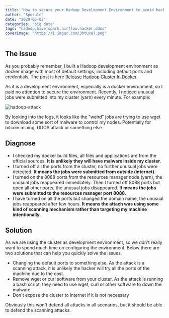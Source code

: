 ```yaml
---
title: "How to secure your Hadoop Development Environment to avoid hackers"
author: "Sporule"
date: "2020-05-03"
categories: "big data"
tags: "hadoop,hive,spark,airflow,hacker,ddos"
coverImage: "https://i.imgur.com/3htUxaT.png"
---
```


## The Issue

As you probably remember, I built a Hadoop development environment as docker image with most of default settings, including default ports and credentials. The post is here [Release Hadoop Cluster In Docker](https://www.sporule.com/items/release-hadoop-cluster-in-docker).

As it is a development environment, especially is a docker environment, so I paid no attention to secure the environment. Recently, I noticed unusual jobs were submitted into my cluster (yarn) every minute. For example:

![hadoop-attack](https://i.imgur.com/mGtPFLz.png)

By looking into the logs, it looks like the "weird" jobs are trying to use wget to download some sort of malware to control my nodes. Potentially for bitcoin mining, DDOS attack or something else.


## Diagnose


- I checked my docker build files, all files and applications are from the official sources. **It is unlikely they will have malware inside my cluster**.
- I turned off all the ports from the cluster, no further unusual jobs were detected. **It means the jobs were submitted from outside (internet)**.
- I turned on the 8088 ports from the resources manager node (yarn), the unusual jobs reappeared immediately. Then I turned off 8088 ports but open all other ports, the unusual jobs disappeared. **It means the jobs were submitted to the  resources manager port 8088.**
- I have turned on all the ports but changed the domain name, the unusual jobs reappeared after few hours. **It means the attach was using some kind of scanning mechanism rather than targeting my machine intentionally.**

## Solution

As we are using the cluster as development environment, so we don't really want to spend much time on configuring the environment. Below there are two solutions that can help you quickly solve the issues.

 - Changing the default ports to something else. As the attack is a scanning attack, it is unlikely the hacker will try all the ports of the machine due to the cost.
 - Remove wget or curl software from your cluster. As the attack is running a bash script, they need to use wget, curl or other software to down the malware.
 - Don't expose the cluster to internet if it is not necessary

Obviously this won't defend all attacks in all scenarios, but it should be able to defend the scanning attacks.